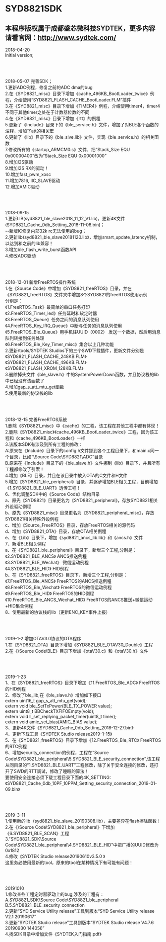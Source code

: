 # SYD8821SDK    
## 本程序版权属于成都盛芯微科技SYDTEK，更多内容请看官网：<a href="http://www.sydtek.com/" title="Title">http://www.sydtek.com/</a>
  
2018-04-20  
Initial version;  
<br/><br/><br/>



2018-05-07 完善SDK；  
1.更新ADC例程，修复之前的ADC dma的bug  
2.在《SYD8821_misc》目录下增加《cache_496KB_BootLoader_twice》例程，介绍使用“SYD8821_FLASH_CACHE_BootLoader.FLM”插件  
3.在《SYD8821_misc》目录下增加《TIMER4》例程，介绍使用timer4，timer4不同于其他timer之处在于计数器位数的不同  
4.在《SYD8821_misc》目录下增加《rtt》的例程  
5.更新了《Include》目录下的《ble_service.h》文件，增加了对BLE各个函数的注释，增加了att的相关宏  
6.更新了《lib》目录下的《ble_slve.lib》文件，实现《ble_service.h》的相关函数  
7.修改所有的《startup_ARMCM0.s》文件，把“Stack_Size      EQU     0x00000400”改为“Stack_Size      EQU     0x00001000”  
8.增加I2S驱动  
9.增加I2S RX的驱动！  
10.增加fast_pwm_xosc  
11.增加7816, IIC_SLAVE驱动  
12.增加AMIC驱动  
<br/><br/><br/>



2018-09-15  
1.更新LIB(syd8821_ble_slave2018_11_12_V1.lib)，更新4K文件(SYD8821_Cache_0db_Setting_2018-11-08.bin)；  
--新版IC修复内部32k rc无法使用的bug；  
2.更新lib《syd8821_ble_slave20181120.lib》，增加smart_update_latency机制，以达到和之前的lib兼容！  
3.增加ble_flash_write_burst函数API  
4.修改ADC驱动  
<br/><br/><br/>



2018-12-01 新增FreeRTOS操作系统  
1.在《Source Code》中增加《SYD8821_freeRTOS》目录，并在《SYD8821_freeRTOS》文件夹中增加8个SYD8821的freeRTOS使用示例  
分别是：  
《1.FreeRTOS_Task》最简单的串口任务打印  
《2.FreeRTOS_Timer_led》任务延时和软定时器  
《3.FreeRTOS_Queue》任务之间的消息队列使用  
《4.FreeRTOS_Key_IRQ_Queue》中断与任务的消息队列使用  
《5.FreeRTOS_Ble_Queue》用手机往UUID（0002） 发送一个数据，然后用消息队列转接到任务处理  
《6.FreeRTOS_Ble_Key_Timer_misc》集合以上几种功能  
2.更新/tools/SYDTEK Studios下的三个SWD下载插件，更新文件分别是  
《SYD8821_FLASH_CACHE_248KB.FLM》  
《SYD8821_FLASH_CACHE_496KB.FLM》  
《SYD8821_FLASH_XROM_128KB.FLM》  
3.删除掉头文件《ble_slave.h》中的SystemPowerDown函数，并且协议栈的lib中已经没有该函数了  
4.增加gap_s_att_mtu_get函数  
5.使用最新的协议栈的lib  
<br/><br/><br/>



2018-12-15  完善FreeRTOS系统  
1.删除《SYD8821_misc》中《cache》的工程，该工程在其他工程中都有体现！  
2.删除《SYD8821_misc》《cache_496KB_BootLoader_twice》工程，因为该工程和《cache_496KB_BootLoader》一样  
3.该版本SDK有涉及到所有工程的修改：  
A:原来在《Include》目录下的config.h文件挪到各个工程目录下，和main.c同一个目录，比如“\Source Code\SYD8821\ADC”目录  
B.原来在《Include》目录下的《ble_slave.h》文件挪到《lib》目录下，并且所有工程都修改了引索！  
4.增加《BLE》目录，并且在该目录中放入OTA的C文件和H文件  
5.增加《SYD8821_ble_peripheral》目录，并逐步增加BLE相关工程，目前增加《1.SYD8821_BLE_UART》透传工程！  
6、优化调整SDK中的《Source Code》结构目录  
  a、原先《SYD8821》目录更名为《SYD8821_peripheral》，存放SYD8821相关外设驱动例程  
  b、原先《SYD8821_misc》目录更名为《SYD8821_peripheral_misc》，存放SYD8821相关特殊外设例程  
  c、增加《Source_FreeRTOS》目录，存放FreeRTOS相关的源代码  
  d、增加《SYD8821_OTA》目录，存放OTA相关例程  
  e、在《Lib》目录下，增加《syd8821_ancs_lib.lib》和《ancs.h》文件  
7、新增BLE相关例程  
  a、在《SYD8821_ble_peripheral》目录下，新增三个工程,分别是：  
  《2.SYD8821_BLE_ANCS》   ANCS推送例程  
   《3.SYD8821_BLE_Wechat》 微信运动例程  
  《4.SYD8821_BLE_HID》    HID例程  
  b、在《SYD8821_freeRTOS》目录下，新增三个工程,分别是：  
  《7.FreeRTOS_Ble_ANCS》   FreeRTOS的ANCS推送例程  
  《8.FreeRTOS_Ble_Wechat》 FreeRTOS的微信运动例程  
  《9.FreeRTOS_Ble_HID》    FreeRTOS的HID例程  
  《10.FreeRTOS_Ble_ANCS_Wechat_HID》 FreeRTOS的ANCS推送+微信运动+HID集合例程  
8、使用最新的协议栈的lib（更新ENC_KEY事件上报）  
<br/><br/><br/>



2019-1-2 增加OTAV3.0协议的OTA程序  
1.在《SYD8821_OTA》目录下增加《SYD8821_BLE_OTAV30_Double》工程  
2.在《\Source Code\BLE》目录下增加《otaV30.c》和《otaV30.h》文件  
<br/><br/><br/>



2019-1-23   
 1、在《SYD8821_freeRTOS》目录下增加《11.FreeRTOS_Ble_ADC》    FreeRTOS的HID例程  
 2、修改了ble_lib,在《ble_slave.h》增加如下接口  
 		extern uint16_t gap_s_att_mtu_get(void);  
 		extern void ble_SetTxPower(BLE_TX_POWER value);  
 		extern uint8_t BBCheckTXFIFOEmpty(void);	  
 		extern void ll_set_replying_packet_timer(uint8_t timer);  
 		extern void amic_set_bias(AMIC_BIAS value);  
 3、更新4K文件《SYD8821_Cache_0db_Setting_2018-12-27.bin》  
 4、更新下载工具《SYDTEK Studio release2019-1-15》  
 5、在《SYD8821_freeRTOS》目录下增加《12.FreeRTOS_Ble_RTC》    FreeRTOS的RTC例程   
 6、增加security_connection的例程，工程在“Source Code\SYD8821_ble_peripheral\5.SYD8821_BLE_security_connection”,该工程从同目录的“1.SYD8821_BLE_UART”工程修改，除了关于安全连接的修改，还打开了SWD的RTT调试，修改了睡眠的算法！  
要使用安全连接必须下载工程目录下面的4K_SETTING:《SYD8821_Cache_0db_10PF_10PPM_Setting_security_connection_2019-01-09.bin》  
<br/><br/><br/>



2019-3-11  
1.使用新的lib（syd8821_ble_slave_20190308.lib），主要差异在flash擦除函数！  
2.在《\Source Code\SYD8821_ble_peripheral》下增加《6.SYD8821_BLE_SCAN》工程  
3."SYD8821_SDK\Source Code\SYD8821_ble_peripheral\4.SYD8821_BLE_HID"中把广播的UUID修改为0x1812  
4.修改《SYDTEK Studio  release20190610v3.5.0 》  
   这里务必使用最新的tool，原来的tool在某种情况下有可能有问题！  
<br/><br/><br/>



20191010  
1.修改某些工程定时器驱动上的bug,涉及的工程有：  
A.SYD8821_SDK\Source Code\SYD8821_ble_peripheral  
B.5.SYD8821_BLE_security_connection  
2.更新“SYD Service Utility release”工具到版本“SYD Service Utility release V2.1 20190617”  
3.更新“SYDTEK Studio  release”工具到版本“SYDTEK Studio  release V4.7.6 20190930 144056”  
4.找SDK目录中增加文件《SYDTEK入门指南.pdf》   
<br/><br/><br/>
